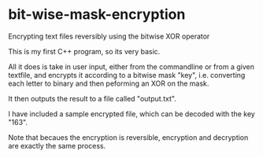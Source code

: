 # bit-wise-mask-encryption
Encrypting text files reversibly using the bitwise XOR operator


This is my first C++ program, so its very basic.

All it does is take in user input, either from the commandline or from a given textfile, and encrypts it according to a bitwise mask "key", i.e. converting each letter to binary and then peforming an XOR on the mask.

It then outputs the result to a file called "output.txt".

I have included a sample encrypted file, which can be decoded with the key "163".

Note that becaues the encryption is reversible, encryption and decryption are exactly the same process.
